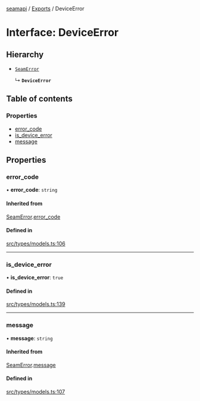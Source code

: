[seamapi](../README.md) / [Exports](../modules.md) / DeviceError

# Interface: DeviceError

## Hierarchy

- [`SeamError`](SeamError.md)

  ↳ **`DeviceError`**

## Table of contents

### Properties

- [error\_code](DeviceError.md#error_code)
- [is\_device\_error](DeviceError.md#is_device_error)
- [message](DeviceError.md#message)

## Properties

### error\_code

• **error\_code**: `string`

#### Inherited from

[SeamError](SeamError.md).[error_code](SeamError.md#error_code)

#### Defined in

[src/types/models.ts:106](https://github.com/seamapi/javascript/blob/main/src/types/models.ts#L106)

___

### is\_device\_error

• **is\_device\_error**: ``true``

#### Defined in

[src/types/models.ts:139](https://github.com/seamapi/javascript/blob/main/src/types/models.ts#L139)

___

### message

• **message**: `string`

#### Inherited from

[SeamError](SeamError.md).[message](SeamError.md#message)

#### Defined in

[src/types/models.ts:107](https://github.com/seamapi/javascript/blob/main/src/types/models.ts#L107)

